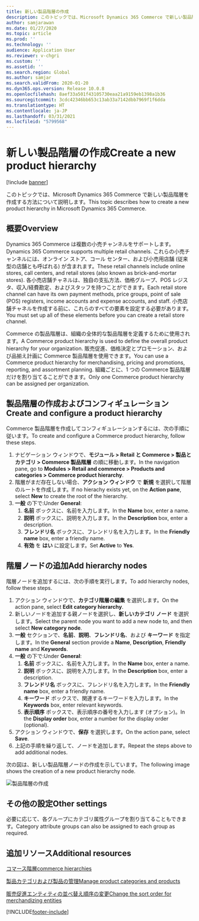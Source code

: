 ```yaml
---
title: 新しい製品階層の作成
description: このトピックでは、Microsoft Dynamics 365 Commerce で新しい製品階層を作成する方法について説明します。
author: samjarawan
ms.date: 01/27/2020
ms.topic: article
ms.prod: ''
ms.technology: ''
audience: Application User
ms.reviewer: v-chgri
ms.custom: ''
ms.assetid: ''
ms.search.region: Global
ms.author: samjar
ms.search.validFrom: 2020-01-20
ms.dyn365.ops.version: Release 10.0.8
ms.openlocfilehash: 8aef33a501f43105730eaa21a9159eb1398a1b36
ms.sourcegitcommit: 3cdc42346bb653c13ab33a7142dbb7969f1f6dda
ms.translationtype: HT
ms.contentlocale: ja-JP
ms.lasthandoff: 03/31/2021
ms.locfileid: "5799568"
---
```

# <a name="create-a-new-product-hierarchy"></a><span data-ttu-id="9de37-103">新しい製品階層の作成</span><span class="sxs-lookup"><span data-stu-id="9de37-103">Create a new product hierarchy</span></span>


[!include [banner](includes/banner.md)]

<span data-ttu-id="9de37-104">このトピックでは、Microsoft Dynamics 365 Commerce で新しい製品階層を作成する方法について説明します。</span><span class="sxs-lookup"><span data-stu-id="9de37-104">This topic describes how to create a new product hierarchy in Microsoft Dynamics 365 Commerce.</span></span>

## <a name="overview"></a><span data-ttu-id="9de37-105">概要</span><span class="sxs-lookup"><span data-stu-id="9de37-105">Overview</span></span>

<span data-ttu-id="9de37-106">Dynamics 365 Commerce は複数の小売チャンネルをサポートします。</span><span class="sxs-lookup"><span data-stu-id="9de37-106">Dynamics 365 Commerce supports multiple retail channels.</span></span> <span data-ttu-id="9de37-107">これらの小売チャンネルには、オンライン ストア、コール センター、および小売用店舗 (従来型の店舗とも呼ばれる) が含まれます。</span><span class="sxs-lookup"><span data-stu-id="9de37-107">These retail channels include online stores, call centers, and retail stores (also known as brick-and-mortar stores).</span></span> <span data-ttu-id="9de37-108">各小売店舗チャネルは、独自の支払方法、価格グループ、POS レジスタ、収入/経費勘定、およびスタッフを持つことができます。</span><span class="sxs-lookup"><span data-stu-id="9de37-108">Each retail store channel can have its own payment methods, price groups, point of sale (POS) registers, income accounts and expense accounts, and staff.</span></span> <span data-ttu-id="9de37-109">小売店舗チャネルを作成する前に、これらのすべての要素を設定する必要があります。</span><span class="sxs-lookup"><span data-stu-id="9de37-109">You must set up all of these elements before you can create a retail store channel.</span></span> 

<span data-ttu-id="9de37-110">Commerce の製品階層は、組織の全体的な製品階層を定義するために使用されます。</span><span class="sxs-lookup"><span data-stu-id="9de37-110">A Commerce product hierarchy is used to define the overall product hierarchy for your organization.</span></span> <span data-ttu-id="9de37-111">販売促進、価格決定とプロモーション、および品揃え計画に Commerce 製品階層を使用できます。</span><span class="sxs-lookup"><span data-stu-id="9de37-111">You can use a Commerce product hierarchy for merchandising, pricing and promotions, reporting, and assortment planning.</span></span> <span data-ttu-id="9de37-112">組織ごとに、1 つの Commerce 製品階層だけを割り当てることができます。</span><span class="sxs-lookup"><span data-stu-id="9de37-112">Only one Commerce product hierarchy can be assigned per organization.</span></span>

## <a name="create-and-configure-a-product-hierarchy"></a><span data-ttu-id="9de37-113">製品階層の作成およびコンフィギュレーション</span><span class="sxs-lookup"><span data-stu-id="9de37-113">Create and configure a product hierarchy</span></span>

<span data-ttu-id="9de37-114">Commerce 製品階層を作成してコンフィギュレーションするには、次の手順に従います。</span><span class="sxs-lookup"><span data-stu-id="9de37-114">To create and configure a Commerce product hierarchy, follow these steps.</span></span>

1. <span data-ttu-id="9de37-115">ナビゲーション ウィンドウで、**モジュール \> Retail と Commerce \> 製品とカテゴリ \> Commerce 製品階層** の順に移動します。</span><span class="sxs-lookup"><span data-stu-id="9de37-115">In the navigation pane, go to **Modules \> Retail and commerce \> Products and categories \> Commerce product hierarchy**.</span></span>
1. <span data-ttu-id="9de37-116">階層がまだ存在しない場合、**アクション ウィンドウ** で **新規** を選択して階層のルートを作成します。</span><span class="sxs-lookup"><span data-stu-id="9de37-116">If no hierachy exists yet, on the **Action pane**, select **New** to create the root of the hierarchy.</span></span>
1. <span data-ttu-id="9de37-117">**一般** の下で:</span><span class="sxs-lookup"><span data-stu-id="9de37-117">Under **General**:</span></span>
    1. <span data-ttu-id="9de37-118">**名前** ボックスに、名前を入力します。</span><span class="sxs-lookup"><span data-stu-id="9de37-118">In the **Name** box, enter a name.</span></span>
    1. <span data-ttu-id="9de37-119">**説明** ボックスに、説明を入力します。</span><span class="sxs-lookup"><span data-stu-id="9de37-119">In the **Description** box, enter a description.</span></span>
    1. <span data-ttu-id="9de37-120">**フレンドリ名** ボックスに、フレンドリ名を入力します。</span><span class="sxs-lookup"><span data-stu-id="9de37-120">In the **Friendly name** box, enter a friendly name.</span></span>
    1. <span data-ttu-id="9de37-121">**有効** を **はい** に設定します。</span><span class="sxs-lookup"><span data-stu-id="9de37-121">Set **Active** to **Yes**.</span></span>

## <a name="add-hierarchy-nodes"></a><span data-ttu-id="9de37-122">階層ノードの追加</span><span class="sxs-lookup"><span data-stu-id="9de37-122">Add hierarchy nodes</span></span>

<span data-ttu-id="9de37-123">階層ノードを追加するには、次の手順を実行します。</span><span class="sxs-lookup"><span data-stu-id="9de37-123">To add hierarchy nodes, follow these steps.</span></span>

1. <span data-ttu-id="9de37-124">アクション ウィンドウで、**カテゴリ階層の編集** を選択します。</span><span class="sxs-lookup"><span data-stu-id="9de37-124">On the action pane, select **Edit category hierarchy**.</span></span>
1. <span data-ttu-id="9de37-125">新しいノードを追加する親ノードを選択し、**新しいカテゴリ ノード** を選択します。</span><span class="sxs-lookup"><span data-stu-id="9de37-125">Select the parent node you want to add a new node to, and then select **New category node**.</span></span>
1. <span data-ttu-id="9de37-126">**一般** セクションで、**名前**、**説明**、**フレンドリ名**、および **キーワード** を指定します。</span><span class="sxs-lookup"><span data-stu-id="9de37-126">In the **General** section provide a **Name**, **Description**, **Friendly name** and **Keywords**.</span></span>
1. <span data-ttu-id="9de37-127">**一般** の下で:</span><span class="sxs-lookup"><span data-stu-id="9de37-127">Under **General**:</span></span>
    1. <span data-ttu-id="9de37-128">**名前** ボックスに、名前を入力します。</span><span class="sxs-lookup"><span data-stu-id="9de37-128">In the **Name** box, enter a name.</span></span>
    1. <span data-ttu-id="9de37-129">**説明** ボックスに、説明を入力します。</span><span class="sxs-lookup"><span data-stu-id="9de37-129">In the **Description** box, enter a description.</span></span>
    1. <span data-ttu-id="9de37-130">**フレンドリ名** ボックスに、フレンドリ名を入力します。</span><span class="sxs-lookup"><span data-stu-id="9de37-130">In the **Friendly name** box, enter a friendly name.</span></span>
    1. <span data-ttu-id="9de37-131">**キーワード** ボックスで、関連するキーワードを入力します。</span><span class="sxs-lookup"><span data-stu-id="9de37-131">In the **Keywords** box, enter relevant keywords.</span></span>
    1. <span data-ttu-id="9de37-132">**表示順序** ボックスで、表示順序の番号を入力します (オプション)。</span><span class="sxs-lookup"><span data-stu-id="9de37-132">In the **Display order** box, enter a number for the display order (optional).</span></span>
1. <span data-ttu-id="9de37-133">アクション ウィンドウで、**保存** を選択します。</span><span class="sxs-lookup"><span data-stu-id="9de37-133">On the action pane, select **Save**.</span></span>
1. <span data-ttu-id="9de37-134">上記の手順を繰り返して、ノードを追加します。</span><span class="sxs-lookup"><span data-stu-id="9de37-134">Repeat the steps above to add additional nodes.</span></span>

<span data-ttu-id="9de37-135">次の図は、新しい製品階層ノードの作成を示しています。</span><span class="sxs-lookup"><span data-stu-id="9de37-135">The following image shows the creation of a new product hierarchy node.</span></span>

![製品階層の作成](media/create-product-hierarchy.png)

## <a name="other-settings"></a><span data-ttu-id="9de37-137">その他の設定</span><span class="sxs-lookup"><span data-stu-id="9de37-137">Other settings</span></span>

<span data-ttu-id="9de37-138">必要に応じて、各グループにカテゴリ属性グループを割り当てることもできます。</span><span class="sxs-lookup"><span data-stu-id="9de37-138">Category attribute groups can also be assigned to each group as required.</span></span>  

## <a name="additional-resources"></a><span data-ttu-id="9de37-139">追加リソース</span><span class="sxs-lookup"><span data-stu-id="9de37-139">Additional resources</span></span>

[<span data-ttu-id="9de37-140">コマース階層</span><span class="sxs-lookup"><span data-stu-id="9de37-140">commerce hierarchies</span></span>](retail-hierarchies.md)

[<span data-ttu-id="9de37-141">製品カテゴリおよび製品の管理</span><span class="sxs-lookup"><span data-stu-id="9de37-141">Manage product categories and products </span></span>](category-management-product-creation.md)

[<span data-ttu-id="9de37-142">販売促進エンティティの並べ替え順序の変更</span><span class="sxs-lookup"><span data-stu-id="9de37-142">Change the sort order for merchandizing entities</span></span>](custom-order-categories-nav-retail-prod-hierarchy.md)


[!INCLUDE[footer-include](../includes/footer-banner.md)]